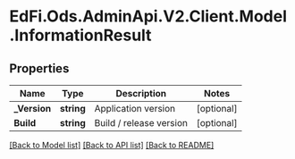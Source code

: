 # EdFi.Ods.AdminApi.V2.Client.Model.InformationResult

## Properties

Name | Type | Description | Notes
------------ | ------------- | ------------- | -------------
**_Version** | **string** | Application version | [optional] 
**Build** | **string** | Build / release version | [optional] 

[[Back to Model list]](../README.md#documentation-for-models) [[Back to API list]](../README.md#documentation-for-api-endpoints) [[Back to README]](../README.md)

